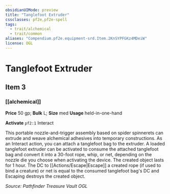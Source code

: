 ```yaml
---
obsidianUIMode: preview
title: "Tanglefoot Extruder"
cssclasses: pf2e,pf2e-spell
tags:
  - trait/alchemical
  - trait/common
aliases: "Compendium.pf2e.equipment-srd.Item.2KnSYPFGKz4MDeiW"
license: OGL
---
```

# Tanglefoot Extruder
## Item 3
### [[alchemical]]


**Price** 50 gp; 
**Bulk** L; **Size** med
**Usage** held-in-one-hand

**Activate** `pf2:1` Interact

This portable nozzle-and-trigger assembly based on spider spinnerets can extrude and weave alchemical adhesives into temporary constructions. As an Interact action, you can attach a tanglefoot bag to the extruder. A loaded tanglefoot extruder can be activated to consume the attached tanglefoot bag and convert it into a 30-foot rope, whip, or net, depending on the nozzle die you choose when activating the device. The created object lasts for 1 hour. The DC to [[Actions/Escape|Escape]] a created rope (if used to bind a creature) or net is equal to the consumed tanglefoot bag's DC and Escaping destroys the created object.

*Source: Pathfinder Treasure Vault*
*OGL*